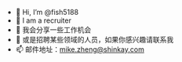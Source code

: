 - 👋 Hi, I’m @fish5188
- 👀 I am a recruiter
- 🌱 我会分享一些工作机会
- 💞️ 或是招聘某些领域的人员，如果你感兴趣请联系我
- 📫 邮件地址：mike.zheng@shinkay.com

<!---
fish5188/fish5188 is a ✨ special ✨ repository because its `README.md` (this file) appears on your GitHub profile.
You can click the Preview link to take a look at your changes.
--->
